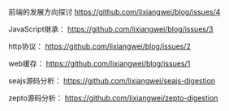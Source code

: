 前端的发展方向探讨
https://github.com/lixiangwei/blog/issues/4

JavaScript继承：
https://github.com/lixiangwei/blog/issues/3

http协议：
https://github.com/lixiangwei/blog/issues/2

web缓存：
https://github.com/lixiangwei/blog/issues/1  
  
seajs源码分析：
https://github.com/lixiangwei/seajs-digestion  
    
zepto源码分析：
https://github.com/lixiangwei/zepto-digestion
